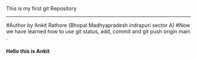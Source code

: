 
This is my first git Repository
<br><hr>
#Author by Ankit Rathore (Bhopal Madhyapradesh indrapuri sector A)
#Now we have learned how to use git status, add, commit and git push origin main .
<h4>Hello this is Ankit</h4>
